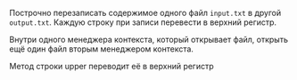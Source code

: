 Построчно перезаписать содержимое одного файл `input.txt` в другой `output.txt`.
Каждую строку при записи перевести в верхний регистр.

Внутри одного менеджера контекста, который открывает файл, открыть ещё один файл вторым менеджером контекста.

<div class="hint">
  Метод строки upper переводит её в верхний регистр
</div>

